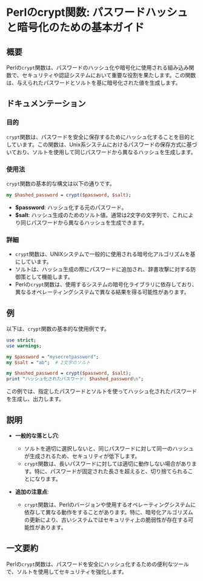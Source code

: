 <!--
Meta Description: # Perlのcrypt関数: パスワードハッシュと暗号化のための基本ガイド ## 概要 Perlの`crypt`関数は、パスワードのハッシュ化や暗号化に使用される組み込み関数で、セキュリティや認証システムにおいて重要な役割を果たします。この関数は、与えられたパスワードとソルトを基に暗号化された値を...
Meta Keywords: crypt, 関数は, password, salt, perlの
-->

# Perlのcrypt関数: パスワードハッシュと暗号化のための基本ガイド

## 概要
Perlの`crypt`関数は、パスワードのハッシュ化や暗号化に使用される組み込み関数で、セキュリティや認証システムにおいて重要な役割を果たします。この関数は、与えられたパスワードとソルトを基に暗号化された値を生成します。

## ドキュメンテーション
### 目的
`crypt`関数は、パスワードを安全に保存するためにハッシュ化することを目的としています。この関数は、Unix系システムにおけるパスワードの保存方式に基づいており、ソルトを使用して同じパスワードから異なるハッシュを生成します。

### 使用法
`crypt`関数の基本的な構文は以下の通りです。

```perl
my $hashed_password = crypt($password, $salt);
```

- **$password**: ハッシュ化する元のパスワード。
- **$salt**: ハッシュ生成のためのソルト値。通常は2文字の文字列で、これにより同じパスワードから異なるハッシュを生成できます。

### 詳細
- `crypt`関数は、UNIXシステムで一般的に使用される暗号化アルゴリズムを基にしています。
- ソルトは、ハッシュ生成の際にパスワードに追加され、辞書攻撃に対する防御策として機能します。
- Perlの`crypt`関数は、使用するシステムの暗号化ライブラリに依存しており、異なるオペレーティングシステムで異なる結果を得る可能性があります。

## 例
以下は、`crypt`関数の基本的な使用例です。

```perl
use strict;
use warnings;

my $password = "mysecretpassword";
my $salt = "ab";  # 2文字のソルト

my $hashed_password = crypt($password, $salt);
print "ハッシュ化されたパスワード: $hashed_password\n";
```

この例では、指定したパスワードとソルトを使ってハッシュ化されたパスワードを生成し、出力します。

## 説明
- **一般的な落とし穴**: 
  - ソルトを適切に選択しないと、同じパスワードに対して同一のハッシュが生成されるため、セキュリティが低下します。
  - `crypt`関数は、長いパスワードに対しては適切に動作しない場合があります。特に、パスワードが固定された長さを超えると、切り捨てられることになります。
  
- **追加の注意点**:
  - `crypt`関数は、Perlのバージョンや使用するオペレーティングシステムに依存して異なる動作をすることがあります。特に、暗号化アルゴリズムの更新により、古いシステムではセキュリティ上の脆弱性が存在する可能性があります。
  
## 一文要約
Perlの`crypt`関数は、パスワードを安全にハッシュ化するための便利なツールで、ソルトを使用してセキュリティを強化します。